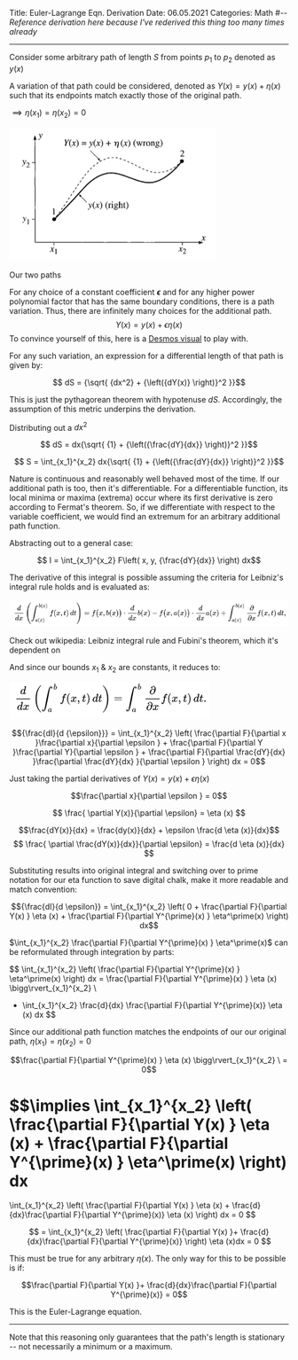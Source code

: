 Title: Euler-Lagrange Eqn. Derivation
Date:  06.05.2021
Categories: Math
#--
*Reference derivation here because I've rederived this thing too many times already*

----
Consider some arbitrary path of length $S$ from points $p_1$ to $p_2$ denoted as $y(x)$

A variation of that path could be considered, denoted as $Y(x) = y(x) + {\eta}(x)$ such that 
its endpoints match exactly those of the original path.

${\implies} {\eta}(x_1) = {\eta}(x_2) = 0$

<!-- ![**Our two paths**](../images/eulerLagrangeEquation/eulerLagrange1.png) -->
<div id="center">
    <img src="../../images/eulerLagrangeEquation/eulerLagrange1.png">
    <p>Our two paths</p>
</div>

For any choice of a constant coefficient **$\epsilon$** and for any higher power polynomial factor that has the same boundary conditions, there is a path variation.
Thus, there are infinitely many choices for the additional path.
$$Y(x) = y(x) + \epsilon{\eta}(x)$$
To convince yourself of this, here is a [Desmos visual](https://www.desmos.com/calculator/nghw0tffo8) to play with.

For any such variation, an expression for a differential length of that path is given by:

$$ dS = {\sqrt{ {dx^2} + {\left({dY(x)} \right)}^2 }}$$

This is just the pythagorean theorem with hypotenuse $dS$. Accordingly, the assumption of
this metric underpins the derivation.

Distributing out a $dx^2$

$$ dS = dx{\sqrt{ {1} +  {\left({\frac{dY}{dx}} \right)}^2  }}$$

$$ S = \int_{x_1}^{x_2} dx{\sqrt{ {1} +  {\left({\frac{dY}{dx}} \right)}^2  }}$$

Nature is continuous and reasonably well behaved most of the time. If our additional path is too, then it's differentiable.
For a differentiable function, its local minima or maxima (extrema) occur where its first derivative is zero according to Fermat's theorem.
So, if we differentiate with respect to the variable coefficient, we would find an extremum for an arbitrary additional path function.

Abstracting out to a general case:

$$ I = \int_{x_1}^{x_2} F\left(  x, y, {\frac{dY}{dx}} \right) dx$$

The derivative of this integral is possible assuming the criteria for Leibniz's integral rule holds and is evaluated as:
<!-- ![**(Check out wikipedia: Leibniz integral rule and Fubini's theorem, which it's dependent on)**](../images/eulerLagrangeEquation/leibnizIntegralRuleOne.png) -->
<div id="center">
    <img src="../../images/eulerLagrangeEquation/leibnizIntegralRuleOne.png">
    <p>Check out wikipedia: Leibniz integral rule and Fubini's theorem, which it's dependent on</p>
</div>

And since our bounds $x_1$ & $x_2$ are constants, it reduces to:

<!-- ![](../images/eulerLagrangeEquation/leibnizIntegralRuleTwo.png) -->
<div id="center">
    <img src="../../images/eulerLagrangeEquation/leibnizIntegralRuleTwo.png">
    <p></p>
</div>

$${\frac{dI}{d {\epsilon}}} = \int_{x_1}^{x_2}  \left(
\frac{\partial F}{\partial x }\frac{\partial x}{\partial \epsilon } +
\frac{\partial F}{\partial Y }\frac{\partial Y}{\partial \epsilon } + 
\frac{\partial F}{\partial \frac{dY}{dx} }\frac{\partial \frac{dY}{dx} }{\partial \epsilon }
\right) dx = 0$$

Just taking the partial derivatives of $Y(x) = y(x) + \epsilon{\eta}(x)$

$$\frac{\partial x}{\partial \epsilon } = 0$$

$$ \frac{ \partial Y(x)}{\partial \epsilon} = \eta (x) $$

$$\frac{dY(x)}{dx} = \frac{dy(x)}{dx} + \epsilon \frac{d \eta (x)}{dx}$$
$$ \frac{ \partial \frac{dY(x)}{dx}}{\partial \epsilon} = \frac{d \eta (x)}{dx} $$

Substituting results into original integral and switching over to prime notation for our eta function to save digital chalk, 
make it more readable and match convention:

$${\frac{dI}{d \epsilon}} = \int_{x_1}^{x_2}
\left(
    0 + 
    \frac{\partial F}{\partial Y(x) } \eta (x) +
    \frac{\partial F}{\partial Y^{\prime}(x) } \eta^\prime(x)
\right) dx$$

$\int_{x_1}^{x_2} \frac{\partial F}{\partial Y^{\prime}(x) } \eta^\prime(x)$ can be reformulated through integration by parts:

$$
\int_{x_1}^{x_2}
\left(
    \frac{\partial F}{\partial Y^{\prime}(x) } \eta^\prime(x)
\right) dx
= \frac{\partial F}{\partial Y^{\prime}(x) } \eta (x) \bigg\rvert_{x_1}^{x_2} \
+ \int_{x_1}^{x_2} 
\frac{d}{dx}
\frac{\partial F}{\partial Y^{\prime}(x)}  \eta (x) dx
$$

Since our additional path function matches the endpoints of our our original path, 
$\eta(x_1) = \eta (x_2) = 0$

$$\frac{\partial F}{\partial Y^{\prime}(x) } \eta (x) \bigg\rvert_{x_1}^{x_2} \ = 0$$

$$\implies \int_{x_1}^{x_2}
\left(
    \frac{\partial F}{\partial Y(x) } \eta (x) +
    \frac{\partial F}{\partial Y^{\prime}(x) } \eta^\prime(x)
\right) dx
=
\int_{x_1}^{x_2}
\left(
    \frac{\partial F}{\partial Y(x) } \eta (x) +
    \frac{d}{dx}\frac{\partial F}{\partial Y^{\prime}(x)}  \eta (x)
\right) dx = 0
$$

$$ = 
\int_{x_1}^{x_2}
\left(
    \frac{\partial F}{\partial Y(x) }+
    \frac{d}{dx}\frac{\partial F}{\partial Y^{\prime}(x)}
\right) \eta (x)dx = 0
$$

This must be true for any arbitrary $\eta (x)$. The only way for this to be possible is if:

$$\frac{\partial F}{\partial Y(x) }+
\frac{d}{dx}\frac{\partial F}{\partial Y^{\prime}(x)} = 0$$

This is the Euler-Lagrange equation.

---

Note that this reasoning only guarantees that the path's
length is stationary -- not necessarily a minimum or a maximum.

<!-- As the pythagorean theorem was used to start, that the Euler-Lagrange equation gets back a straight
line from a minimization of distance (the conventional introductory example in a physics textbook) seems almost circular to me. -->